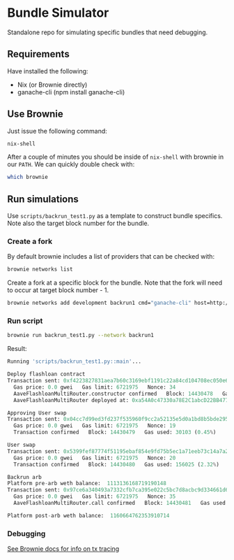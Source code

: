 # Bundle Simulator

Standalone repo for simulating specific bundles that need debugging.

## Requirements

Have installed the following:

- Nix (or Brownie directly)
- ganache-cli (npm install ganache-cli)

## Use Brownie

Just issue the following command:

```sh
nix-shell
```

After a couple of minutes you should be inside of `nix-shell` with brownie in our `PATH`. We can quickly double check with:

```sh
which brownie
```

## Run simulations

Use `scripts/backrun_test1.py` as a template to construct bundle specifics. Note also the target block number for the bundle.

### Create a fork

By default brownie includes a list of providers that can be checked with:

```sh
brownie networks list
```

Create a fork at a specific block for the bundle. Note that the fork will need to occur at target block number - 1.

```sh
brownie networks add development backrun1 cmd="ganache-cli" host=http://127.0.0.1 fork="$ETH_RPC_URL@14430476" accounts=10 mnemonic=brownie port=8545 timeout=100
```

### Run script

```sh
brownie run backrun_test1.py --network backrun1
```

Result:
```python
Running 'scripts/backrun_test1.py::main'...

Deploy flashloan contract
Transaction sent: 0xf4223827831aea7b60c3169ebf1191c22a84cd104708ec050e6da07e36a06fac
  Gas price: 0.0 gwei   Gas limit: 6721975   Nonce: 34
  AaveFlashloanMultiRouter.constructor confirmed   Block: 14430478   Gas used: 1930680 (28.72%)
  AaveFlashloanMultiRouter deployed at: 0xa54A0c47330a78E2C1abcD22BB477Dc760fC77b5

Approving User swap
Transaction sent: 0x04cc7d99ed3fd237f535960f9cc2a52135e5d0a1bd8b5bde295f9dccd86a7e70
  Gas price: 0.0 gwei   Gas limit: 6721975   Nonce: 19
  Transaction confirmed   Block: 14430479   Gas used: 30103 (0.45%)

User swap
Transaction sent: 0x5399fef87774f51195ebaf854e9fd75b5ec1a71eeb73c14a7a2a56a22b88b975
  Gas price: 0.0 gwei   Gas limit: 6721975   Nonce: 20
  Transaction confirmed   Block: 14430480   Gas used: 156025 (2.32%)

Backrun arb
Platform pre-arb weth balance:  1113136168719190148
Transaction sent: 0x97ce6a340493a7332cfb7ca395e022c5bc7d8acbc9d334661d60ceba4d76d440
  Gas price: 0.0 gwei   Gas limit: 6721975   Nonce: 35
  AaveFlashloanMultiRouter.call confirmed   Block: 14430481   Gas used: 443855 (6.60%)

Platform post-arb weth balance:  1160664762353910714
```

### Debugging
[See Brownie docs for info on tx tracing](https://eth-brownie.readthedocs.io/en/stable/core-transactions.html)